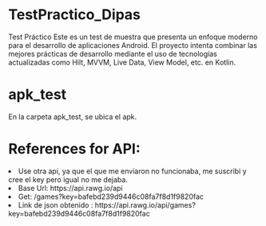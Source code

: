 # TestPractico_Dipas
Test Práctico
Este es un test de muestra que presenta un enfoque moderno para el desarrollo de aplicaciones Android.
El proyecto intenta combinar las mejores prácticas de desarrollo mediante el uso de tecnologías actualizadas como Hilt, MVVM, Live Data, View Model, etc. en Kotlin.
# apk_test
En la carpeta apk_test, se ubica el apk.
# References for API:
<li> Use otra api, ya que el que me enviaron no funcionaba, me suscribi y cree el key pero igual no me dejaba. </li> 
<li> Base Url: https://api.rawg.io/api </li> 
<li> Get: /games?key=bafebd239d9446c08fa7f8d1f9820fac </li> 
<li> Link de json obtenido : https://api.rawg.io/api/games?key=bafebd239d9446c08fa7f8d1f9820fac </li> 
